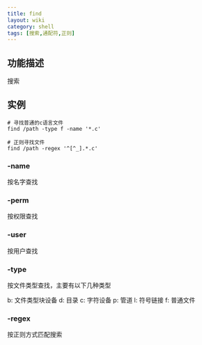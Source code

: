 ```yaml
---
title: find
layout: wiki
category: shell
tags: [搜索,通配符,正则]
---
```


## 功能描述

搜索

## 实例

~~~Text
# 寻找普通的c语言文件
find /path -type f -name '*.c'

# 正则寻找文件
find /path -regex '^[^_].*.c'
~~~

### -name

按名字查找

### -perm

按权限查找

### -user

按用户查找

### -type

按文件类型查找，主要有以下几种类型

b: 文件类型块设备
d: 目录
c: 字符设备
p: 管道
l: 符号链接
f: 普通文件

### -regex

按正则方式匹配搜索